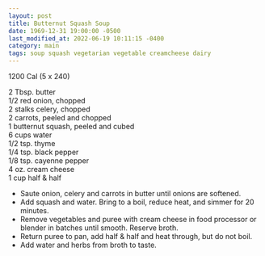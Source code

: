 ```yaml
---
layout: post
title: Butternut Squash Soup
date: 1969-12-31 19:00:00 -0500
last_modified_at: 2022-06-19 10:11:15 -0400
category: main
tags: soup squash vegetarian vegetable creamcheese dairy
---
```

1200 Cal (5 x 240)

2 Tbsp. butter  
1/2 red onion, chopped  
2 stalks celery, chopped  
2 carrots, peeled and chopped  
1 butternut squash, peeled and cubed  
6 cups water  
1/2 tsp. thyme  
1/4 tsp. black pepper  
1/8 tsp. cayenne pepper  
4 oz. cream cheese  
1 cup half & half  

* Saute onion, celery and carrots in butter until onions are softened.
* Add squash and water.  Bring to a boil, reduce heat, and simmer for 20 minutes.
* Remove vegetables and puree with cream cheese in food processor or blender in batches until smooth.  Reserve broth.
* Return puree to pan, add half & half and heat through, but do not boil.
* Add water and herbs from broth to taste.
